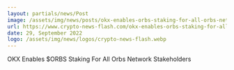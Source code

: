 ```yaml
---
layout: partials/news/Post
image: /assets/img/news/posts/okx-enables-orbs-staking-for-all-orbs-network-stakeholders.jpeg
url: https://www.crypto-news-flash.com/okx-enables-orbs-staking-for-all-orbs-network-stakeholders/
date: 29, September 2022
logo: /assets/img/news/logos/crypto-news-flash.webp
---
```


OKX Enables $ORBS Staking For All Orbs Network Stakeholders